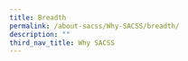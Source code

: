 ```yaml
---
title: Breadth
permalink: /about-sacss/Why-SACSS/breadth/
description: ""
third_nav_title: Why SACSS
---
```

